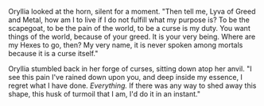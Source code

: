 Oryllia looked at the horn, silent for a moment. "Then tell me, Lyva of Greed and Metal, how am I to live if I do not fulfill what my purpose is? To be the scapegoat, to be the pain of the world, to be a curse is my duty. You want things of the world, because of your greed. It is your very being. Where are my Hexes to go, then? My very name, it is never spoken among mortals because it is a curse itself."

Oryllia stumbled back in her forge of curses, sitting down atop her anvil. "I see this pain I've rained down upon you, and deep inside my essence, I regret what I have done. *Everything.* If there was any way to shed away this shape, this husk of turmoil that I am, I'd do it in an instant."
